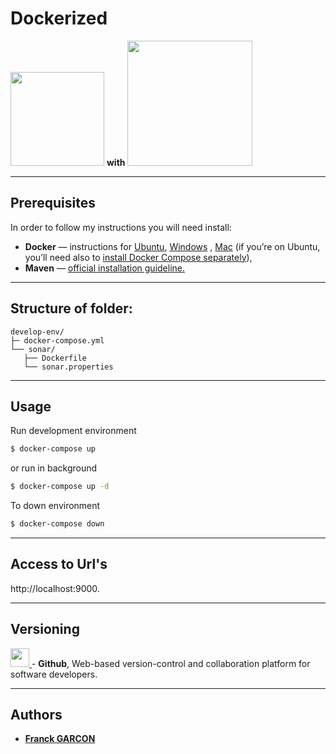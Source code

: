 # Dockerized
[<img src="https://lh3.googleusercontent.com/proxy/HX_ZxMHpJmKQ68-I-RpT8IlwoJXq196nNc7MCZRItCVBhopZLoxpmGwZc4TXGRyH1aB1bgBko4V_a-mlK3EixPaSgRWnkAvlyRVctYesS1PuiL2evtsADZw7vhb7kZNtec9BHm59Nvek" style="width: 150px">](https://www.sonarqube.org/)  **with**  [<img src="https://dbdb.io/media/logos/postgres-horizontal_4IEbUKW.png" style="width: 200px;">](https://www.postgresql.org/) 

-----
Prerequisites
-----
In order to follow my instructions you will need install:

* **Docker** — instructions for [Ubuntu](https://docs.docker.com/install/linux/docker-ce/ubuntu/), [Windows](https://docs.docker.com/docker-for-windows/install/) , [Mac](https://docs.docker.com/docker-for-mac/install/) (if you’re on Ubuntu, you’ll need also to [install Docker Compose separately](https://docs.docker.com/compose/install/)),
* **Maven** — [official installation guideline.](https://maven.apache.org/install.html)

-----
Structure of folder:
-----
```text
develop-env/
├─ docker-compose.yml
└── sonar/
   ├── Dockerfile
   └── sonar.properties
```

-----
Usage
-----
Run development environment
```bash
$ docker-compose up
```
or run in background
```bash
$ docker-compose up -d
```
To down environment
```bash
$ docker-compose down
```
-----
Access to Url's
------------------
http://localhost:9000.

-----
## Versioning
[<img src='https://upload.wikimedia.org/wikipedia/commons/thumb/9/91/Octicons-mark-github.svg/1200px-Octicons-mark-github.svg.png' width='30' />
](https://github.com/) - **Github**, Web-based version-control and collaboration platform for software developers.

-----
## Authors
* [**Franck GARCON**](https://github.com/Franckeddy)